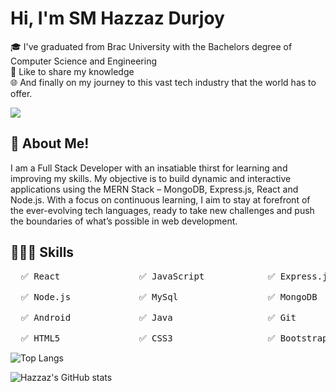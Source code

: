 # Hi, I'm SM Hazzaz Durjoy

<p>
🎓 I've graduated from Brac University with the Bachelors degree of Computer Science and Engineering </br>
🎤 Like to share my knowledge </br>
🌐 And finally on my journey to this vast tech industry that the world has to offer.
</p>

![](https://komarev.com/ghpvc/?username=sm-hdurjoy)

## 🚀 About Me!
<p>I am a Full Stack Developer with an insatiable thirst for learning and improving my skills. My objective is to build dynamic and interactive applications using the MERN Stack – MongoDB, Express.js, React and Node.js. With a focus on continuous learning, I aim to stay at forefront of the ever-evolving tech languages, ready to take new challenges and push the boundaries of what’s possible in web development.</p>

## 👨🏽‍💻 Skills
<pre>
  ✅ React               ✅ JavaScript            ✅ Express.js <br>
  ✅ Node.js             ✅ MySql                 ✅ MongoDB <br>
  ✅ Android             ✅ Java                  ✅ Git <br>
  ✅ HTML5               ✅ CSS3                  ✅ Bootstrap
</pre>

![Top Langs](https://github-readme-stats.vercel.app/api/top-langs/?username=sm-hdurjoy&layout=compact&theme=transparent)

![Hazzaz's GitHub stats](https://github-readme-stats.vercel.app/api?username=sm-hdurjoy&show_icons=true&theme=transparent)


